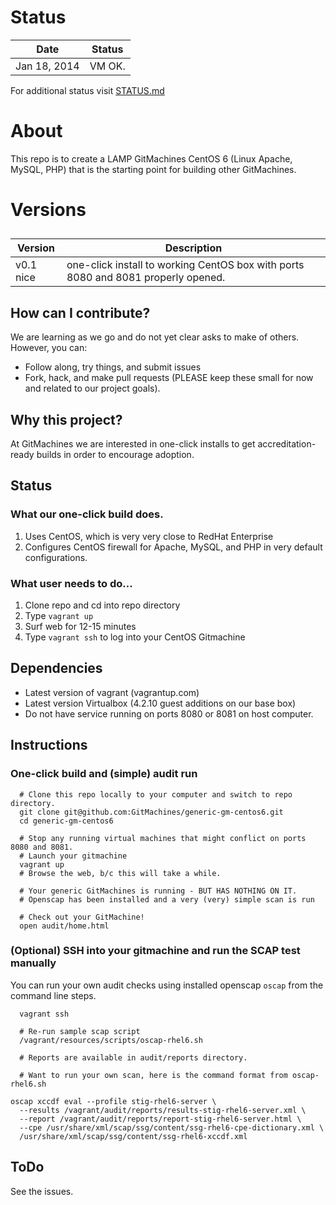 # Status

| Date         | Status |
|--------------|-------------|
| Jan 18, 2014 | VM OK.   |

For additional status visit [STATUS.md](STATUS.md)

# About

This repo is to create a LAMP GitMachines CentOS 6 (Linux Apache, MySQL, PHP) that is the starting point for building other GitMachines.

# Versions

## 
| Version | Description |
|---------|-------------|
| v0.1 nice | one-click install to working CentOS box with ports 8080 and 8081 properly opened. |

## How can I contribute?
We are learning as we go and do not yet clear asks to make of others. However, you can:
- Follow along, try things, and submit issues
- Fork, hack, and make pull requests (PLEASE keep these small for now and related to our project goals).

## Why this project?
At GitMachines we are interested in one-click installs to get accreditation-ready builds in order to encourage adoption.

## Status
### What our one-click build does.

1. Uses CentOS, which is very very close to RedHat Enterprise
2. Configures CentOS firewall for Apache, MySQL, and PHP in very default configurations.

### What user needs to do...
1. Clone repo and cd into repo directory
2. Type `vagrant up`
3. Surf web for 12-15 minutes
4. Type `vagrant ssh` to log into your CentOS Gitmachine

## Dependencies
  * Latest version of vagrant (vagrantup.com)
  * Latest version Virtualbox (4.2.10 guest additions on our base box)
  * Do not have service running on ports 8080 or 8081 on host computer.

## Instructions

### One-click build and (simple) audit run
```
  # Clone this repo locally to your computer and switch to repo directory.
  git clone git@github.com:GitMachines/generic-gm-centos6.git
  cd generic-gm-centos6
  
  # Stop any running virtual machines that might conflict on ports 8080 and 8081.
  # Launch your gitmachine 
  vagrant up
  # Browse the web, b/c this will take a while. 

  # Your generic GitMachines is running - BUT HAS NOTHING ON IT.
  # Openscap has been installed and a very (very) simple scan is run 

  # Check out your GitMachine!
  open audit/home.html

```

### (Optional) SSH into your gitmachine and run the SCAP test manually
You can run your own audit checks using installed openscap `oscap` from the command line steps.

``` 
  vagrant ssh
  
  # Re-run sample scap script
  /vagrant/resources/scripts/oscap-rhel6.sh

  # Reports are available in audit/reports directory.

  # Want to run your own scan, here is the command format from oscap-rhel6.sh

oscap xccdf eval --profile stig-rhel6-server \
  --results /vagrant/audit/reports/results-stig-rhel6-server.xml \
  --report /vagrant/audit/reports/report-stig-rhel6-server.html \
  --cpe /usr/share/xml/scap/ssg/content/ssg-rhel6-cpe-dictionary.xml \
  /usr/share/xml/scap/ssg/content/ssg-rhel6-xccdf.xml

```

## ToDo
See the issues.
